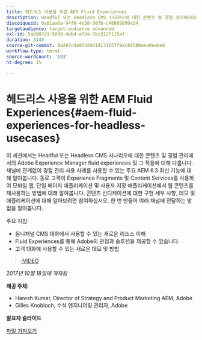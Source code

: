 ```yaml
---
title: 헤드리스 사용을 위한 AEM Fluid Experiences
description: Headful 또는 Headless CMS 시나리오에 대한 콘텐츠 및 경험 관리에서의 Fluid Experiences 및 그 적용에 대해 알아봅니다. 채널 독립적인 경험 관리 사용 사례를 가능하게 하는 주요 AEM 6.3 최신 기능에 대해 알아봅니다.
discoiquuid: 0a81aa6a-94f6-4e38-98fb-c48809899a24
targetaudience: target-audience advanced
exl-id: 5ab507d1-5099-4eb4-af2a-7bc312f115af
duration: 3149
source-git-commit: 9a297cda953d4414131657f9ac84580aea0eabeb
workflow-type: tm+mt
source-wordcount: '193'
ht-degree: 1%

---
```


# 헤드리스 사용을 위한 AEM Fluid Experiences{#aem-fluid-experiences-for-headless-usecases}

이 세션에서는 Headful 또는 Headless CMS 시나리오에 대한 콘텐츠 및 경험 관리에서의 Adobe Experience Manager fluid experiences 및 그 적용에 대해 다룹니다. 채널에 관계없이 경험 관리 사용 사례를 사용할 수 있는 주요 AEM 6.3 최신 기능에 대해 알아봅니다. 동료 고객이 Experience Fragments 및 Content Services를 사용하여 모바일 앱, 단일 페이지 애플리케이션 및 사용자 지정 애플리케이션에서 웹 콘텐츠를 재사용하는 방법에 대해 알아봅니다. 콘텐츠 신디케이션에 대한 구현 세부 사항, 데모 및 애플리케이션에 대해 알아보려면 참여하십시오. 한 번 만들어 여러 채널에 전달하는 방법을 알아봅니다.

주요 지침:

* 옴니채널 CMS 대화에서 사용할 수 있는 새로운 리소스 이해
* Fluid Experiences를 통해 Adobe의 관점과 솔루션을 제공할 수 있습니다.
* 고객 대화에 사용할 수 있는 새로운 데모 및 방법

>[!VIDEO](https://video.tv.adobe.com/v/20495/?quality=9)

*2017년 10월 18일에 게재됨*

**제공 주체:**

* Haresh Kumar, Director of Strategy and Product Marketing AEM, Adobe
* Gilles Knobloch, 수석 엔지니어링 관리자, Adobe

**발표자 슬라이드**

[파일 가져오기](assets/gems-fluid-experiencesoct1617.pdf)
<!--
[Get back to the Overview](https://helpx.adobe.com/experience-manager/kt/eseminars/gems/aem-index.html)
-->

